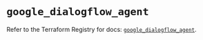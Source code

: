 # `google_dialogflow_agent`

Refer to the Terraform Registry for docs: [`google_dialogflow_agent`](https://registry.terraform.io/providers/hashicorp/google/5.11.0/docs/resources/dialogflow_agent).
